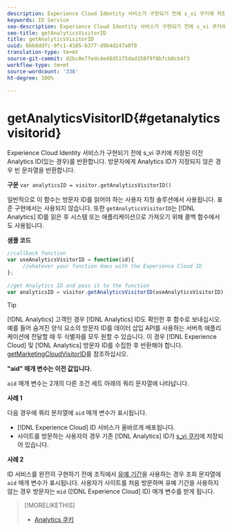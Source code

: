 ```yaml
---
description: Experience Cloud Identity 서비스가 구현되기 전에 s_vi 쿠키에 저장된 이전 Analytics ID(있는 경우)를 반환합니다. 방문자에게 Analytics ID가 지정되지 않은 경우 빈 문자열을 반환합니다.
keywords: ID Service
seo-description: Experience Cloud Identity 서비스가 구현되기 전에 s_vi 쿠키에 저장된 이전 Analytics ID(있는 경우)를 반환합니다. 방문자에게 Analytics ID가 지정되지 않은 경우 빈 문자열을 반환합니다.
seo-title: getAnalyticsVisitorID
title: getAnalyticsVisitorID
uuid: 6bb8ddfc-9fc1-4105-b377-d9b4d247a0f8
translation-type: tm+mt
source-git-commit: d2bc0e7fedc4e48d51f5dad158f9f8bfcb0cb4f3
workflow-type: tm+mt
source-wordcount: '338'
ht-degree: 100%

---
```



# getAnalyticsVisitorID{#getanalyticsvisitorid}

Experience Cloud Identity 서비스가 구현되기 전에 s_vi 쿠키에 저장된 이전 Analytics ID(있는 경우)를 반환합니다. 방문자에게 Analytics ID가 지정되지 않은 경우 빈 문자열을 반환합니다.

**구문** `var analyticsID = visitor.getAnalyticsVisitorID()`

일반적으로 이 함수는 방문자 ID를 읽어야 하는 사용자 지정 솔루션에서 사용됩니다. 표준 구현에서는 사용되지 않습니다. 또한 `getAnalyticsVisitorID`는 [!DNL Analytics] ID를 읽은 후 시스템 또는 애플리케이션으로 가져오기 위해 콜백 함수에서도 사용됩니다.

**샘플 코드**

```js
//callback function 
var useAnalyticsVisitorID = function(id){ 
     //whatever your function does with the Experience Cloud ID 
}; 
 
//get Analytics ID and pass it to the function 
var analyticsID = visitor.getAnalyticsVisitorID(useAnalyticsVisitorID)
```

>[!TIP]
>
>[!DNL Analytics] 고객인 경우 [!DNL Analytics] ID도 확인한 후 함수로 보내십시오. 예를 들어 숨겨진 양식 요소의 방문자 ID를 데이터 삽입 API를 사용하는 서버측 애플리케이션에 전달할 때 두 식별자를 모두 원할 수 있습니다. 이 경우 [!DNL Experience Cloud] 및 [!DNL Analytics] 방문자 ID를 수집한 후 반환해야 합니다. [getMarketingCloudVisitorID](../../library/get-set/getmcvid.md)를 참조하십시오.

**&quot;aid&quot; 매개 변수는 이전 값입니다.**

`aid` 매개 변수는 2개의 다른 조건 세트 아래의 쿼리 문자열에 나타납니다. 

**사례 1**

다음 경우에 쿼리 문자열에 `aid` 매개 변수가 표시됩니다.

* [!DNL Experience Cloud] ID 서비스가 올바르게 배포됩니다.
* 사이트를 방문하는 사용자의 경우 기존 [!DNL Analytics] ID가 [s_vi 쿠키](https://docs.adobe.com/content/help/ko-KR/core-services/interface/ec-cookies/cookies-analytics.html#section-5d50a078de444d12b7d927d68ff3b679)에 저장되어 있습니다.

**사례 2**

ID 서비스를 완전히 구현하기 전에 조직에서 [유예 기간](../../reference/analytics-reference/grace-period.md)을 사용하는 경우 조회 문자열에 `aid` 매개 변수가 표시됩니다. 사용자가 사이트를 처음 방문하며 유예 기간을 사용하지 않는 경우 방문자는 `mid` ([!DNL Experience Cloud] ID) 매개 변수를 받게 됩니다.

>[!MORELIKETHIS]
>
>* [Analytics 쿠키](https://docs.adobe.com/content/help/ko-KR/core-services/interface/ec-cookies/cookies-privacy.html)

